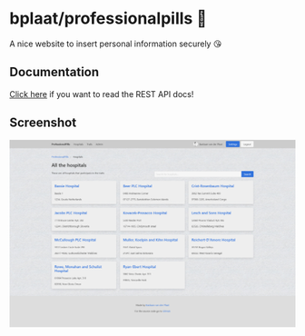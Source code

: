 # bplaat/professionalpills 🔐
A nice website to insert personal information securely 😘

## Documentation
[Click here](/docs/api.md) if you want to read the REST API docs!

## Screenshot
![ProfessionalPills screenshot](docs/screenshot.png)

